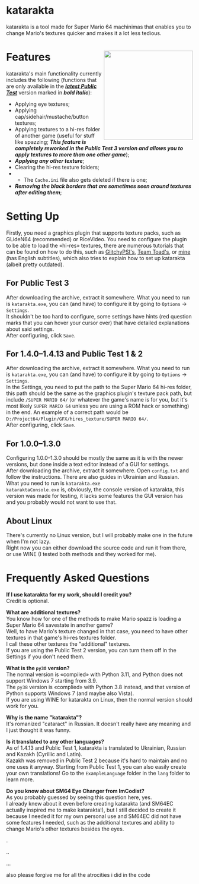 # katarakta
katarakta is a tool made for Super Mario 64 machinimas that enables you to change Mario's textures quicker and makes it a lot less tedious.

# <img align="right" src="https://github.com/vazhka-dolya/katarakta/blob/main/GitHubImg/katarakta_PT3_screenshot_1.png" width="240"/> Features
katarakta's main functionality currently includes the following (functions that are only available in the [***latest Public Test***](https://github.com/vazhka-dolya/katarakta/releases/tag/vpt3) version marked in ***bold italic***):
- Applying eye textures;
- Applying cap/sidehair/mustache/button textures;
- Applying textures to a hi-res folder of another game (useful for stuff like spazzing; ***This feature is completely reworked in the Public Test 3 version and allows you to apply textures to more than one other game***);
- ***Applying any other texture***;
- Clearing the hi-res texture folders;
- - The `Cache.ini` file also gets deleted if there is one;
- ***Removing the black borders that are sometimes seen around textures after editing them***;

# Setting Up
Firstly, you need a graphics plugin that supports texture packs, such as GLideN64 (recommended) or RiceVideo. You need to configure the plugin to be able to load the «hi-res» textures, there are numerous tutorials that can be found on how to do this, such as [GlitchyPSI's](https://www.youtube.com/watch?v=AsmwKbv054g), [Team Toad's](https://www.youtube.com/watch?v=o33pdMVl2Ow), or [mine](https://www.youtube.com/watch?v=1VsTe2No9eA) (has English subtitles), which also tries to explain how to set up katarakta (albeit pretty outdated).

## For Public Test 3 
After downloading the archive, extract it somewhere. What you need to run is `katarakta.exe`, you can (and have) to configure it by going to `Options` -> `Settings`.\
It shouldn't be too hard to configure, some settings have hints (red question marks that you can hover your cursor over) that have detailed explanations about said settings.\
After configuring, click `Save`.
## For 1.4.0–1.4.13 and Public Test 1 & 2
After downloading the archive, extract it somewhere. What you need to run is `katarakta.exe`, you can (and have) to configure it by going to `Options` -> `Settings`.\
In the Settings, you need to put the path to the Super Mario 64 hi-res folder, this path should be the same as the graphics plugin's texture pack path, but include `/SUPER MARIO 64/` (or whatever the game's name is for you, but it's most likely `SUPER MARIO 64` unless you are using a ROM hack or something) in the end. An example of a correct path would be `D:/Project64/Plugin/GFX/hires_texture/SUPER MARIO 64/`.\
After configuring, click `Save`.
## For 1.0.0–1.3.0
Configuring 1.0.0–1.3.0 should be mostly the same as it is with the newer versions, but done inside a text editor instead of a GUI for settings.\
After downloading the archive, extract it somewhere. Open `config.txt` and follow the instructions. There are also guides in Ukrainian and Russian.\
What you need to run is `katarakta.exe`\
`kataraktaConsole.exe` is, obviously, the console version of katarakta, this version was made for testing, it lacks some features the GUI version has and you probably would not want to use that.
## About Linux
There's currently no Linux version, but I will probably make one in the future when I'm not lazy.\
Right now you can either download the source code and run it from there, or use WINE (I tested both methods and they worked for me).

# Frequently Asked Questions
**If I use katarakta for my work, should I credit you?**\
Credit is optional.

**What are additional textures?**\
You know how for one of the methods to make Mario spazz is loading a Super Mario 64 savestate in another game?\
Well, to have Mario's texture changed in that case, you need to have other textures in that game's hi-res textures folder.\
I call these other textures the "additional" textures.\
If you are using the Public Test 2 version, you can turn them off in the Settings if you don't need them.

**What is the `py38` version?**\
The normal version is «compiled» with Python 3.11, and Python does not support Windows 7 starting from 3.9.\
The `py38` version is «complied» with Python 3.8 instead, and that version of Python supports Windows 7 (and maybe also Vista).\
If you are using WINE for katarakta on Linux, then the normal version should work for you.

**Why is the name "katarakta"?**\
It's romanized "cataract" in Russian. It doesn't really have any meaning and I just thought it was funny.

**Is it translated to any other languages?**\
As of 1.4.13 and Public Test 1, katarakta is translated to Ukrainian, Russian and Kazakh (Cyrillic and Latin).\
Kazakh was removed in Public Test 2 because it's hard to maintain and no one uses it anyway.
Starting from Public Test 1, you can also easily create your own translations! Go to the `ExampleLanguage` folder in the `lang` folder to learn more.

**Do you know about SM64 Eye Changer from ImCodist?**\
As you probably guessed by seeing this question here, yes.\
I already knew about it even before creating katarakta (and SM64EC actually inspired me to make katarakta!), but I still decided to create it because I needed it for my own personal use and SM64EC did not have some features I needed, such as the additional textures and ability to change Mario's other textures besides the eyes.

.

..

...

also please forgive me for all the atrocities i did in the code
